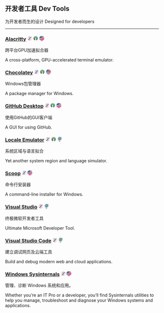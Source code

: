 ## 开发者工具   Dev Tools

为开发者而生的设计   Designed for developers

---

### [Alacritty](https://github.com/jwilm/alacritty) ![](/assets/图片2.png) ![](/assets/open-source-icon.png) ![](/assets/united-states.png)

跨平台GPU加速拟合器

A cross-platform, GPU-accelerated terminal emulator.

### [Chocolatey](https://chocolatey.org/) ![](/assets/图片2.png) ![](/assets/open-source-icon.png) ![](/assets/united-states.png)

Windows包管理器

A package manager for Windows.

### [GitHub Desktop](https://windows.github.com/) ![](/assets/图片2.png) ![](/assets/open-source-icon.png) ![](/assets/united-states.png)

使用GitHub的GUI客户端

A GUI for using GitHub.

### [Locale Emulator](http://xupefei.github.io/Locale-Emulator/) ![](/assets/图片2.png) ![](/assets/open-source-icon.png) ![](/assets/earth-globe.png)

系统区域与语言拟合

Yet another system region and language simulator.

### [Scoop](https://github.com/lukesampson/scoop) ![](/assets/图片2.png) ![](/assets/united-states.png)

命令行安装器

A command-line installer for Windows.

### [Visual Studio](https://www.visualstudio.com/) ![](/assets/图片2.png) ![](/assets/earth-globe.png)

终极微软开发者工具

Ultimate Microsoft Developer Tool.

### [Visual Studio Code](https://code.visualstudio.com/) ![](/assets/图片2.png) ![](/assets/earth-globe.png)

建立调试网页及云端工具

Build and debug modern web and cloud applications.

### [Windows Sysinternals](https://technet.microsoft.com/en-us/sysinternals/) ![](/assets/图片2.png) ![](/assets/united-states.png)

管理、诊断 Windows 系统和应用。

Whether you’re an IT Pro or a developer, you’ll find Sysinternals utilities to help you manage, troubleshoot and diagnose your Windows systems and applications.


